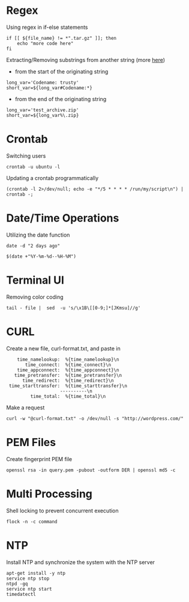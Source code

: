 # Regex 
Using regex in if-else statements
```shell
if [[ ${file_name} != *".tar.gz" ]]; then
    echo "more code here"
fi
```

Extracting/Removing substrings from another string (more [here](https://www.tldp.org/LDP/abs/html/string-manipulation.html))
* from the start of the originating string
```shell
long_var='Codename:	trusty'
short_var=${long_var#Codename:*}
```

* from the end of the originating string
```shell
long_var='test_archive.zip'
short_var=${long_var%\.zip}
```


# Crontab
Switching users
```shell
crontab -u ubuntu -l
```

Updating a crontab programmatically
```shell
(crontab -l 2>/dev/null; echo -e "*/5 * * * * /run/my/script\n") | crontab -;
```


# Date/Time Operations
Utilizing the date function
```shell
date -d "2 days ago" 

$(date +"%Y-%m-%d--%H-%M") 
```


# Terminal UI
Removing color coding
```shell
tail - file |  sed  -u 's/\x1B\[[0-9;]*[JKmsu]//g'
```


# CURL 
Create a new file, curl-format.txt, and paste in
```shell
    time_namelookup:  %{time_namelookup}\n 
       time_connect:  %{time_connect}\n 
    time_appconnect:  %{time_appconnect}\n 
   time_pretransfer:  %{time_pretransfer}\n 
      time_redirect:  %{time_redirect}\n 
 time_starttransfer:  %{time_starttransfer}\n 
                    ----------\n 
         time_total:  %{time_total}\n 
``` 

Make a request
```shell
curl -w "@curl-format.txt" -o /dev/null -s "http://wordpress.com/"
```


# PEM Files
Create fingerprint PEM file 
```
openssl rsa -in query.pem -pubout -outform DER | openssl md5 -c
```


# Multi Processing
Shell locking to prevent concurrent execution
```shell 
flock -n -c command
```


# NTP
Install NTP and synchronize the system with the NTP server
```shell
apt-get install -y ntp 
service ntp stop
ntpd -gq
service ntp start
timedatectl
```
